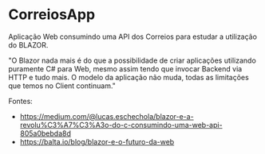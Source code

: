 # CorreiosApp
Aplicação Web consumindo uma API dos Correios para estudar a utilização do BLAZOR. 

"O Blazor nada mais é do que a possibilidade de criar aplicações utilizando puramente C# para Web, mesmo assim tendo que invocar Backend via HTTP e tudo mais. O modelo da aplicação não muda, todas as limitações que temos no Client continuam."


Fontes: 
* https://medium.com/@lucas.eschechola/blazor-e-a-revolu%C3%A7%C3%A3o-do-c-consumindo-uma-web-api-805a0bebda8d
* https://balta.io/blog/blazor-e-o-futuro-da-web
